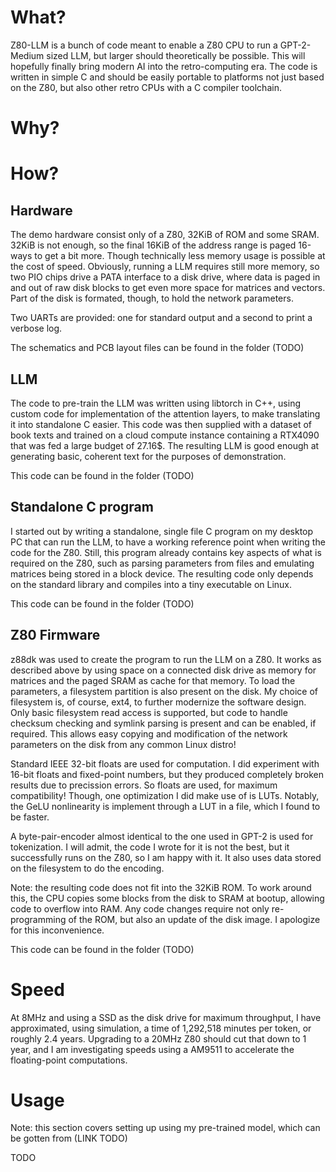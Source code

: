 # What?

Z80-LLM is a bunch of code meant to enable a Z80 CPU to run a GPT-2-Medium sized LLM, but larger should theoretically be possible. This will hopefully finally bring modern AI into the retro-computing era. The code is written in simple C and should be easily portable to platforms not just based on the Z80, but also other retro CPUs with a C compiler toolchain.

# Why?

# How?

## Hardware

The demo hardware consist only of a Z80, 32KiB of ROM and some SRAM. 32KiB is not enough, so the final 16KiB of the address range is paged 16-ways to get a bit more. Though technically less memory usage is possible at the cost of speed. Obviously, running a LLM requires still more memory, so two PIO chips drive a PATA interface to a disk drive, where data is paged in and out of raw disk blocks to get even more space for matrices and vectors. Part of the disk is formated, though, to hold the network parameters.

Two UARTs are provided: one for standard output and a second to print a verbose log.

The schematics and PCB layout files can be found in the folder (TODO)

## LLM

The code to pre-train the LLM was written using libtorch in C++, using custom code for implementation of the attention layers, to make translating it into standalone C easier. This code was then supplied with a dataset of book texts and trained on a cloud compute instance containing a RTX4090 that was fed a large budget of 27.16$. The resulting LLM is good enough at generating basic, coherent text for the purposes of demonstration.

This code can be found in the folder (TODO)

## Standalone C program

I started out by writing a standalone, single file C program on my desktop PC that can run the LLM, to have a working reference point when writing the code for the Z80.
Still, this program already contains key aspects of what is required on the Z80, such as parsing parameters from files and emulating matrices being stored in a block device.
The resulting code only depends on the standard library and compiles into a tiny executable on Linux.

This code can be found in the folder (TODO)

## Z80 Firmware

z88dk was used to create the program to run the LLM on a Z80. It works as described above by using space on a connected disk drive as memory for matrices and the paged SRAM as cache for that memory. To load the parameters, a filesystem partition is also present on the disk. My choice of filesystem is, of course, ext4, to further modernize the software design. Only basic filesystem read access is supported, but code to handle checksum checking and symlink parsing is present and can be enabled, if required. This allows easy copying and modification of the network parameters on the disk from any common Linux distro!

Standard IEEE 32-bit floats are used for computation. I did experiment with 16-bit floats and fixed-point numbers, but they produced completely broken results due to precission errors. So floats are used, for maximum compatibility! Though, one optimization I did make use of is LUTs. Notably, the GeLU nonlinearity is implement through a LUT in a file, which I found to be faster.

A byte-pair-encoder almost identical to the one used in GPT-2 is used for tokenization. I will admit, the code I wrote for it is not the best, but it successfully runs on the Z80, so I am happy with it. It also uses data stored on the filesystem to do the encoding.

Note: the resulting code does not fit into the 32KiB ROM. To work around this, the CPU copies some blocks from the disk to SRAM at bootup, allowing code to overflow into RAM. Any code changes require not only re-programming of the ROM, but also an update of the disk image. I apologize for this inconvenience.

This code can be found in the folder (TODO)

# Speed

At 8MHz and using a SSD as the disk drive for maximum throughput, I have approximated, using simulation, a time of 1,292,518 minutes per token, or roughly 2.4 years. Upgrading to a 20MHz Z80 should cut that down to 1 year, and I am investigating speeds using a AM9511 to accelerate the floating-point computations.

# Usage

Note: this section covers setting up using my pre-trained model, which can be gotten from (LINK TODO)

TODO
